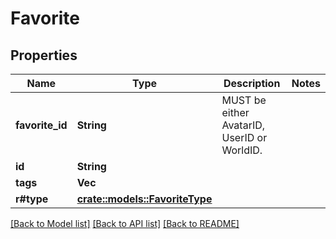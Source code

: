 # Favorite

## Properties

Name | Type | Description | Notes
------------ | ------------- | ------------- | -------------
**favorite_id** | **String** | MUST be either AvatarID, UserID or WorldID. | 
**id** | **String** |  | 
**tags** | **Vec<String>** |   | 
**r#type** | [**crate::models::FavoriteType**](FavoriteType.md) |  | 

[[Back to Model list]](../README.md#documentation-for-models) [[Back to API list]](../README.md#documentation-for-api-endpoints) [[Back to README]](../README.md)


